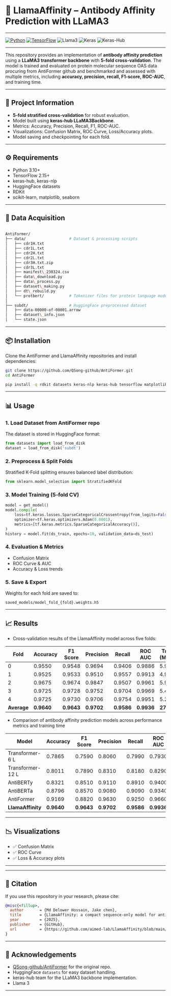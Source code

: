 # 🧬 LlamaAffinity – Antibody Affinity Prediction with LLaMA3
---  
[![Python](https://img.shields.io/badge/python-3.10+-blue.svg)](https://www.python.org/) [![TensorFlow](https://img.shields.io/badge/TensorFlow-2.15+-orange.svg)](https://www.tensorflow.org/)  ![Llama3](https://img.shields.io/badge/Llama3-886FBF?style=for-the-badge&logo=meta&logoColor=fff) ![Keras](https://img.shields.io/badge/Keras-%23D00000.svg?style=for-the-badge&logo=Keras&logoColor=white) ![Keras-Hub](https://img.shields.io/badge/Keras--Hub-gray?style=for-the-badge)

---
This repository provides an implementation of **antibody affinity prediction** using a **LLaMA3 transformer backbone** with **5-fold cross-validation**. The model is trained and evaluated on protein molecular sequence OAS data procuring from AntiFormer github  and benchmarked and assessed with multiple metrics, including **accuracy, precision, recall, F1-score, ROC-AUC**, and training time.  

---

## 🚀 Project Information 
 
- **5-fold stratified cross-validation** for robust evaluation.  
- Model built using **keras-hub LLaMA3Backbone**.  
- Metrics: Accuracy, Precision, Recall, F1, ROC-AUC.  
- Visualizations: Confusion Matrix, ROC Curve, Loss/Accuracy plots.  
- Model saving and checkpointing for each fold.  

---

## ⚙️ Requirements

* Python 3.10+
* TensorFlow 2.15+
* keras-hub, keras-nlp
* HuggingFace datasets
* RDKit
* scikit-learn, matplotlib, seaborn
---

## 📂 Data Acquisition
```bash

AntiFormer/
├── data/                   # Dataset & processing scripts
│   ├── cdr1H.txt
│   ├── cdr1L.txt
│   ├── cdr2H.txt
│   ├── cdr2L.txt
│   ├── cdr3H.txt.zip
│   ├── cdr3L.txt
│   ├── manifest\_230324.csv
│   ├── data\_download.py
│   ├── data\_process.py
│   ├── dataset\_making.py
│   ├── dt\_rebuild.py
│   └── protbert/           # Tokenizer files for protein language model
│
├── subdt/                  # HuggingFace preprocessed dataset
│   ├── data-00000-of-00001.arrow
│   ├── dataset\_info.json
│   └── state.json


````

---

## 📦 Installation  

Clone the AntiFormer and LlamaAffinity repositories and install dependencies:  

```bash
git clone https://github.com/QSong-github/AntiFormer.git
cd AntiFormer

pip install -q rdkit datasets keras-nlp keras-hub tensorflow matplotlib seaborn scikit-learn
````

---

## 📊 Usage

### 1. Load Dataset from AntiFormer repo

The dataset is stored in HuggingFace format:

```python
from datasets import load_from_disk
dataset = load_from_disk('subdt')
```

### 2. Preprocess & Split Folds

Stratified K-Fold splitting ensures balanced label distribution:

```python
from sklearn.model_selection import StratifiedKFold
```

### 3. Model Training (5-fold CV)

```python
model = get_model()
model.compile(
    loss=tf.keras.losses.SparseCategoricalCrossentropy(from_logits=False),
    optimizer=tf.keras.optimizers.Adam(0.0001),
    metrics=[tf.keras.metrics.SparseCategoricalAccuracy()],
)
history = model.fit(ds_train, epochs=10, validation_data=ds_test)
```

### 4. Evaluation & Metrics

* Confusion Matrix
* ROC Curve & AUC
* Accuracy & Loss trends

### 5. Save & Export

Weights for each fold are saved to:

```
saved_models/model_fold_{fold}.weights.h5
```

---

## 📈 Results

* Cross-validation results of the LlamaAffinity model across five folds:

| Fold | Accuracy | F1 Score | Precision | Recall | ROC AUC | Training (Minutes) |
|------|----------|----------|-----------|--------|---------|---------------------|
| 0    | 0.9550   | 0.9548   | 0.9694    | 0.9406 | 0.9886  | 5.9600              |
| 1    | 0.9525   | 0.9533   | 0.9510    | 0.9557 | 0.9913  | 4.9559              |
| 2    | 0.9675   | 0.9674   | 0.9847    | 0.9507 | 0.9961  | 5.9042              |
| 3    | 0.9725   | 0.9728   | 0.9752    | 0.9704 | 0.9969  | 5.4559              |
| 4    | 0.9725   | 0.9730   | 0.9706    | 0.9754 | 0.9951  | 5.2030              |
| **Average** | **0.9640** | **0.9643** | **0.9702** | **0.9586** | **0.9936** | **27.4790** |

* Comparison of antibody affinity prediction models across performance metrics and training time  

| Model            | Accuracy | F1 Score | Precision | Recall | ROC AUC | Training (hours) |
|------------------|----------|----------|-----------|--------|---------|------------------|
| Transformer-6 L  | 0.7865   | 0.7590   | 0.8060    | 0.7990 | 0.7930  | 0.38             |
| Transformer-12 L | 0.8011   | 0.7890   | 0.8310    | 0.8180 | 0.8290  | 0.63             |
| AntiBERTy        | 0.8321   | 0.8510   | 0.9110    | 0.8910 | 0.9400  | 1.46             |
| AntiBERTa        | 0.8796   | 0.8570   | 0.9080    | 0.9090 | 0.9340  | 2.97             |
| AntiFormer       | 0.9169   | 0.8820   | 0.9630    | 0.9250 | 0.9660  | 0.76             |
| **LlamaAffinity**| **0.9640** | **0.9643** | **0.9702** | **0.9586** | **0.9936** | **0.46** |

---

## 📉 Visualizations

* ✅ Confusion Matrix
* ✅ ROC Curve
* ✅ Loss & Accuracy plots

---

---
## 📌 Citation

If you use this repository in your research, please cite:

```bibtex
@misc{<fillup>,
  author       = {Md Delower Hossain, Jake chen},
  title        = {LlamaAffinity: a compact sequence-only model for antibody binder propensity},
  year         = {2025},
  publisher    = {GitHub},
  url          = {https://github.com/aimed-lab/LlamaAffinity/blob/main/LlamaAffinity.ipynb}
}
```

---

## 🤝 Acknowledgements

* [QSong-github/AntiFormer](https://github.com/QSong-github/AntiFormer) for the original repo.
* HuggingFace `datasets` for easy dataset handling.
* keras-hub team for the LLaMA3 backbone implementation.
* Llama 3


---
